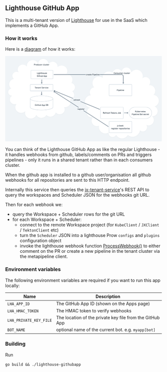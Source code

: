 ## Lighthouse GitHub App

This is a multi-tenant version of [Lighthouse](https://github.com/jenkins-x/lighthouse) for use in the SaaS which implements a GitHub App.

### How it works

Here is a [diagram](https://whimsical.com/48NiENaA7vYCu8bUtgUfh8) of how it works:

![Overview](docs/images/app.png)


You can think of the Lighthouse GitHub App as like the regular Lighthouse - it handles webhooks from github, labels/comments on PRs and triggers pipelines - only it runs in a shared tenant rather than in each consumers cluster.

When the github app is installed to a github user/organisation all github webhooks for all repositories are sent to this HTTP endpoint.

Internally this service then queries the [jx-tenant-service](https://github.com/cloudbees/jx-tenant-service)'s REST API to query the workspaces and Scheduler JSON for the webhooks git URL.

Then for each webhook we:

* query the Workspace + Scheduler rows for the git URL
* for each Workspace + Scheduler:
  * connect to the remote Workspace project (for `KubeClient` / `JXClient` / `TektonClient` etc)
  * turn the `Scheduler` JSON into a lighthouse Prow `configs` and `plugins` configuration object
  * invoke the lighthouse webhook function [ProcessWebhook()](https://github.com/jenkins-x/lighthouse/blob/master/pkg/webhook/webhook.go#L233) to either comment on the PR or create a new pipeline in the tenant cluster via the metapipeline client.


### Environment variables

The following environment variables are required if you want to run this app locally:

| Name  |  Description |
| ------------- | ------------- |
| `LHA_APP_ID` | The GitHub App ID (shown on the Apps page) |
| `LHA_HMAC_TOKEN` | The HMAC token to verify webhooks |
| `LHA_PRIVATE_KEY_FILE` | The location of the private key file from the GitHub App |
| `BOT_NAME` | optional name of the current bot. e.g. `myapp[bot]` |


### Building

Run

    go build && ./lighthouse-githubapp
    
    
